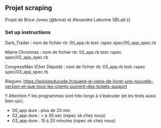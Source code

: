 ## Projet scraping
Projet de Brice Jones (@brice) et Alexandre Labonne (@Lab's)

### Set up instructions

Dark_Trader : 
nom de fichier rb: 00_app.rb
test: rspec spec/00_app_spec.rb

Mairie Christmas :
nom de fichier rb: 02_app.rb
test: rspec spec/02_app_spec.rb

CongressMan (Cher Député) :
nom de fichier rb: 03_app.rb
test: rspec spec/03_app_spec.rb

Blagues: https://lesjoiesducode.fr/quand-je-viens-de-livrer-une-nouvelle-version-et-que-tous-les-clients-ouvrent-des-tickets-support

!! Attention !!
les programmes sont très longs à s'éxécuter (et les tests aussi bien sûr).
- 00_app dure : plus de 20 min
- 02_app dure : < à 30 sec  (rspec ok chez nous)
- 03_app dure : 15 à 20 minutes (rspec ok chez nous)
